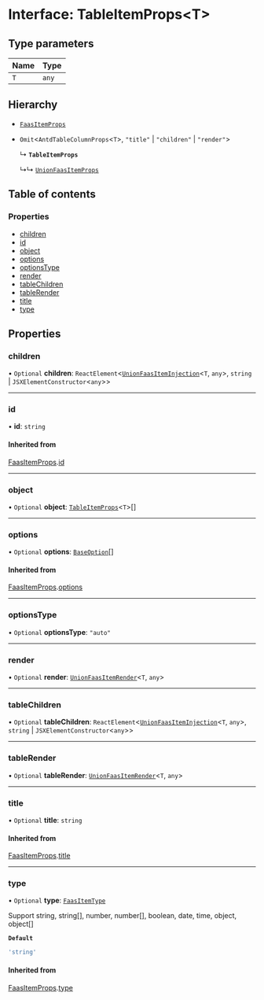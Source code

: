 # Interface: TableItemProps<T\>

## Type parameters

| Name | Type |
| :------ | :------ |
| `T` | `any` |

## Hierarchy

- [`FaasItemProps`](FaasItemProps.md)

- `Omit`<`AntdTableColumnProps`<`T`\>, ``"title"`` \| ``"children"`` \| ``"render"``\>

  ↳ **`TableItemProps`**

  ↳↳ [`UnionFaasItemProps`](UnionFaasItemProps.md)

## Table of contents

### Properties

- [children](TableItemProps.md#children)
- [id](TableItemProps.md#id)
- [object](TableItemProps.md#object)
- [options](TableItemProps.md#options)
- [optionsType](TableItemProps.md#optionstype)
- [render](TableItemProps.md#render)
- [tableChildren](TableItemProps.md#tablechildren)
- [tableRender](TableItemProps.md#tablerender)
- [title](TableItemProps.md#title)
- [type](TableItemProps.md#type)

## Properties

### children

• `Optional` **children**: `ReactElement`<[`UnionFaasItemInjection`](../modules.md#unionfaasiteminjection)<`T`, `any`\>, `string` \| `JSXElementConstructor`<`any`\>\>

___

### id

• **id**: `string`

#### Inherited from

[FaasItemProps](FaasItemProps.md).[id](FaasItemProps.md#id)

___

### object

• `Optional` **object**: [`TableItemProps`](TableItemProps.md)<`T`\>[]

___

### options

• `Optional` **options**: [`BaseOption`](../modules.md#baseoption)[]

#### Inherited from

[FaasItemProps](FaasItemProps.md).[options](FaasItemProps.md#options)

___

### optionsType

• `Optional` **optionsType**: ``"auto"``

___

### render

• `Optional` **render**: [`UnionFaasItemRender`](../modules.md#unionfaasitemrender)<`T`, `any`\>

___

### tableChildren

• `Optional` **tableChildren**: `ReactElement`<[`UnionFaasItemInjection`](../modules.md#unionfaasiteminjection)<`T`, `any`\>, `string` \| `JSXElementConstructor`<`any`\>\>

___

### tableRender

• `Optional` **tableRender**: [`UnionFaasItemRender`](../modules.md#unionfaasitemrender)<`T`, `any`\>

___

### title

• `Optional` **title**: `string`

#### Inherited from

[FaasItemProps](FaasItemProps.md).[title](FaasItemProps.md#title)

___

### type

• `Optional` **type**: [`FaasItemType`](../modules.md#faasitemtype)

Support string, string[], number, number[], boolean, date, time, object, object[]

**`Default`**

```ts
'string'
```

#### Inherited from

[FaasItemProps](FaasItemProps.md).[type](FaasItemProps.md#type)
